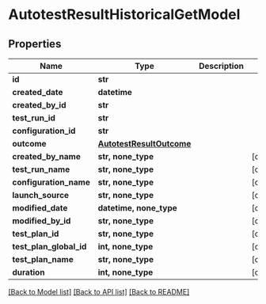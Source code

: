 # AutotestResultHistoricalGetModel


## Properties
Name | Type | Description | Notes
------------ | ------------- | ------------- | -------------
**id** | **str** |  | 
**created_date** | **datetime** |  | 
**created_by_id** | **str** |  | 
**test_run_id** | **str** |  | 
**configuration_id** | **str** |  | 
**outcome** | [**AutotestResultOutcome**](AutotestResultOutcome.md) |  | 
**created_by_name** | **str, none_type** |  | [optional] 
**test_run_name** | **str, none_type** |  | [optional] 
**configuration_name** | **str, none_type** |  | [optional] 
**launch_source** | **str, none_type** |  | [optional] 
**modified_date** | **datetime, none_type** |  | [optional] 
**modified_by_id** | **str, none_type** |  | [optional] 
**test_plan_id** | **str, none_type** |  | [optional] 
**test_plan_global_id** | **int, none_type** |  | [optional] 
**test_plan_name** | **str, none_type** |  | [optional] 
**duration** | **int, none_type** |  | [optional] 

[[Back to Model list]](../README.md#documentation-for-models) [[Back to API list]](../README.md#documentation-for-api-endpoints) [[Back to README]](../README.md)


